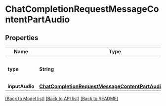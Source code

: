 # ChatCompletionRequestMessageContentPartAudio

## Properties
Name | Type | Description | Notes
------------ | ------------- | ------------- | -------------
**type** | **String** | The type of the content part. Always &#x60;input_audio&#x60;. | 
**inputAudio** | [**ChatCompletionRequestMessageContentPartAudioInputAudio**](ChatCompletionRequestMessageContentPartAudioInputAudio.md) |  | 

[[Back to Model list]](../README.md#documentation-for-models) [[Back to API list]](../README.md#documentation-for-api-endpoints) [[Back to README]](../README.md)


